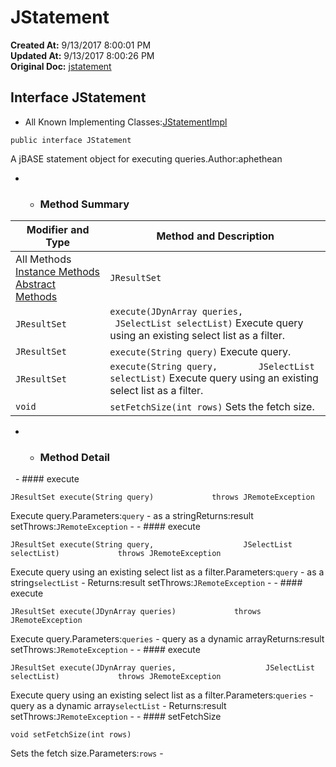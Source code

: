 # JStatement

**Created At:** 9/13/2017 8:00:01 PM  
**Updated At:** 9/13/2017 8:00:26 PM  
**Original Doc:** [jstatement](https://docs.jbase.com/39719-archive/jstatement)  


## Interface JStatement

- All Known Implementing Classes:[JStatementImpl](file:///C%3A/Users/coreyl/Desktop/jremote-docs/javadocs/com/jbase/jremote/io/JStatementImpl.html "class in com.jbase.jremote.io")
```
public interface JStatement
```

A jBASE statement object for executing queries.Author:aphethean
- - ### Method Summary


| Modifier and Type | Method and Description |
| --- | --- |
All Methods [Instance Methods](javascript%3Ashow%282%29;) [Abstract Methods](javascript%3Ashow%284%29;) | `JResultSet` | `execute(JDynArray queries)` Execute query.<br> |
| `JResultSet` | `execute(JDynArray queries,        JSelectList selectList)` Execute query using an existing select list as a filter.<br> |
| `JResultSet` | `execute(String query)` Execute query.<br> |
| `JResultSet` | `execute(String query,        JSelectList selectList)` Execute query using an existing select list as a filter.<br> |
| `void` | `setFetchSize(int rows)` Sets the fetch size.<br> |
- - ### Method Detail
 
        - #### execute

```
JResultSet execute(String query)             throws JRemoteException
```

Execute query.Parameters:`query` - as a stringReturns:result setThrows:`JRemoteException`
    - - #### execute

```
JResultSet execute(String query,                    JSelectList selectList)             throws JRemoteException
```

Execute query using an existing select list as a filter.Parameters:`query` - as a string`selectList` - Returns:result setThrows:`JRemoteException`
    - - #### execute

```
JResultSet execute(JDynArray queries)             throws JRemoteException
```

Execute query.Parameters:`queries` - query as a dynamic arrayReturns:result setThrows:`JRemoteException`
    - - #### execute

```
JResultSet execute(JDynArray queries,                    JSelectList selectList)             throws JRemoteException
```

Execute query using an existing select list as a filter.Parameters:`queries` - query as a dynamic array`selectList` - Returns:result setThrows:`JRemoteException`
    - - #### setFetchSize

```
void setFetchSize(int rows)
```

Sets the fetch size.Parameters:`rows` -

